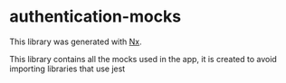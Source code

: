 # authentication-mocks

This library was generated with [Nx](https://nx.dev).

This library contains all the mocks used in the app, it is created to avoid importing libraries that use jest
